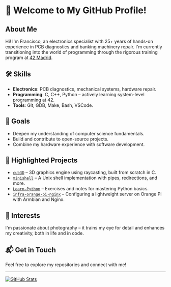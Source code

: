 

# 👋 Welcome to My GitHub Profile!

## About Me
Hi! I'm Francisco, an electronics specialist with 25+ years of hands-on experience in PCB diagnostics and banking machinery repair. I'm currently transitioning into the world of programming through the rigorous training program at [42 Madrid](https://42madrid.com/).

## 🛠️ Skills
- **Electronics**: PCB diagnostics, mechanical systems, hardware repair.
- **Programming**: C, C++, Python – actively learning system-level programming at 42.
- **Tools**: Git, GDB, Make, Bash, VSCode.

## 🎯 Goals
- Deepen my understanding of computer science fundamentals.
- Build and contribute to open-source projects.
- Combine my hardware experience with software development.

## 🚀 Highlighted Projects
- [`cub3D`](#) – 3D graphics engine using raycasting, built from scratch in C.
- [`minishell`](https://github.com/fran-byte/42-minishell) – A Unix shell implementation with pipes, redirections, and more.
- [`Learn-Python`](https://github.com/fran-byte/learn-python-fundamentals) – Exercises and notes for mastering Python basics.
- [`infra-orange-pi-nginx`](#) – Configuring a lightweight server on Orange Pi with Armbian and Nginx.

## 📸 Interests
I'm passionate about photography – it trains my eye for detail and enhances my creativity, both in life and in code.

## 📬 Get in Touch
Feel free to explore my repositories and connect with me!

---

[![GitHub Stats](https://github-readme-stats.vercel.app/api?username=fran-byte&show_icons=true&theme=radical)](https://github.com/fran-byte)

